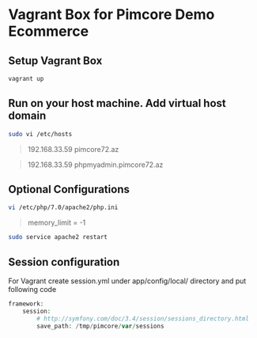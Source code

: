 Vagrant Box for Pimcore Demo Ecommerce
======================================

## Setup Vagrant Box
```bash
vagrant up
```

## Run on your host machine. Add virtual host domain

```bash
sudo vi /etc/hosts
```

> 192.168.33.59   pimcore72.az

> 192.168.33.59   phpmyadmin.pimcore72.az

## Optional Configurations

```bash
vi /etc/php/7.0/apache2/php.ini
```
> memory_limit = -1

```bash
sudo service apache2 restart
```

## Session configuration 

For Vagrant create session.yml under app/config/local/ directory and put following code

```php
framework:
    session:
        # http://symfony.com/doc/3.4/session/sessions_directory.html
        save_path: /tmp/pimcore/var/sessions
```
